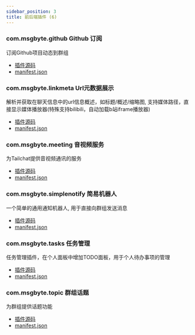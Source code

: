 ```yaml
---
sidebar_position: 3
title: 前后端插件 (6)
---
```


### com.msgbyte.github Github 订阅

订阅Github项目动态到群组

- [插件源码](https://github.com/msgbyte/tailchat/blob/master/server/plugins/com.msgbyte.github/web/plugins/com.msgbyte.github)
- [manifest.json](https://github.com/msgbyte/tailchat/blob/master/server/plugins/com.msgbyte.github/web/plugins/com.msgbyte.github/manifest.json)


### com.msgbyte.linkmeta Url元数据展示

解析并获取在聊天信息中的url信息概述，如标题/概述/缩略图, 支持媒体路径，直接显示媒体播放器(特殊支持bilibili，自动加载b站iframe播放器)

- [插件源码](https://github.com/msgbyte/tailchat/blob/master/server/plugins/com.msgbyte.linkmeta/web/plugins/com.msgbyte.linkmeta)
- [manifest.json](https://github.com/msgbyte/tailchat/blob/master/server/plugins/com.msgbyte.linkmeta/web/plugins/com.msgbyte.linkmeta/manifest.json)


### com.msgbyte.meeting 音视频服务

为Tailchat提供音视频通讯的服务

- [插件源码](https://github.com/msgbyte/tailchat/blob/master/server/plugins/com.msgbyte.meeting/web/plugins/com.msgbyte.meeting)
- [manifest.json](https://github.com/msgbyte/tailchat/blob/master/server/plugins/com.msgbyte.meeting/web/plugins/com.msgbyte.meeting/manifest.json)


### com.msgbyte.simplenotify 简易机器人

一个简单的通用通知机器人, 用于直接向群组发送消息

- [插件源码](https://github.com/msgbyte/tailchat/blob/master/server/plugins/com.msgbyte.simplenotify/web/plugins/com.msgbyte.simplenotify)
- [manifest.json](https://github.com/msgbyte/tailchat/blob/master/server/plugins/com.msgbyte.simplenotify/web/plugins/com.msgbyte.simplenotify/manifest.json)


### com.msgbyte.tasks 任务管理

任务管理插件，在个人面板中增加TODO面板，用于个人待办事项的管理

- [插件源码](https://github.com/msgbyte/tailchat/blob/master/server/plugins/com.msgbyte.tasks/web/plugins/com.msgbyte.tasks)
- [manifest.json](https://github.com/msgbyte/tailchat/blob/master/server/plugins/com.msgbyte.tasks/web/plugins/com.msgbyte.tasks/manifest.json)


### com.msgbyte.topic 群组话题

为群组提供话题功能

- [插件源码](https://github.com/msgbyte/tailchat/blob/master/server/plugins/com.msgbyte.topic/web/plugins/com.msgbyte.topic)
- [manifest.json](https://github.com/msgbyte/tailchat/blob/master/server/plugins/com.msgbyte.topic/web/plugins/com.msgbyte.topic/manifest.json)

